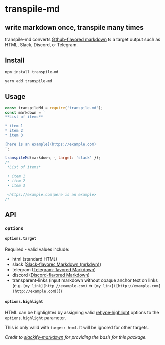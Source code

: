 # transpile-md

## write markdown once, transpile many times

<!-- TODO: add this content back once the infrastructure exists!
![Build Status](https://github.com/mok0230/transpile-md/workflows/Build%20CI/badge.svg?branch=master)
[![codecov](https://codecov.io/gh/mok0230/transpile-md/branch/master/graph/badge.svg)](https://codecov.io/gh/mok0230/transpile-md) [![Known Vulnerabilities](https://snyk.io/test/github/mok0230/transpile-md/badge.svg)](https://snyk.io/test/github/mok0230/transpile-md) -->

transpile-md converts [Github-flavored markdown](https://github.github.com/gfm/) to a target output such as HTML, Slack, Discord, or Telegram.

## Install

 ```bash
npm install transpile-md
```

```bash
yarn add transpile-md
```

## Usage

```js
const transpileMd = require('transpile-md');
const markdown = `
**List of items**

* item 1
* item 2
* item 3

[here is an example](https://example.com)
`;

transpileMd(markdown, { target: 'slack' });
/*
 *List of items*

 • item 1
 • item 2
 • item 3

 <https://example.com|here is an example>
/*
```

## API

### `options`

#### `options.target`

Required - valid values include:

* html (standard HTML)
* slack ([Slack-flavored Markdown (mrkdwn)](https://api.slack.com/reference/surfaces/formatting))
* telegram ([Telegram-flavored Markdown](https://core.telegram.org/bots/api#markdown-style))
* discord ([Discord-flavored Markdown](https://support.discord.com/hc/en-us/articles/210298617-Markdown-Text-101-Chat-Formatting-Bold-Italic-Underline-))
* transparent-links (input markdown without opaque anchor text on links (e.g. `[my link](http://example.com)` => `[my link]([http://example.com](http://example.com))`))

#### `options.highlight`

HTML can be highlighted by assigning valid [rehype-highlight](https://github.com/rehypejs/rehype-highlight#api) options to the `options.highlight` parameter. 

This is only valid with `target: html`. It will be ignored for other targets.

_Credit to [slackify-markdown](https://github.com/jsarafajr/slackify-markdown) for providing the basis for this package._
